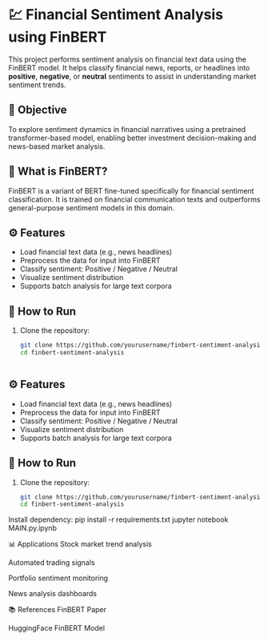 # 💹 Financial Sentiment Analysis using FinBERT

This project performs sentiment analysis on financial text data using the FinBERT model. It helps classify financial news, reports, or headlines into **positive**, **negative**, or **neutral** sentiments to assist in understanding market sentiment trends.

## 📌 Objective

To explore sentiment dynamics in financial narratives using a pretrained transformer-based model, enabling better investment decision-making and news-based market analysis.

## 🧠 What is FinBERT?

FinBERT is a variant of BERT fine-tuned specifically for financial sentiment classification. It is trained on financial communication texts and outperforms general-purpose sentiment models in this domain.


## ⚙️ Features

- Load financial text data (e.g., news headlines)
- Preprocess the data for input into FinBERT
- Classify sentiment: Positive / Negative / Neutral
- Visualize sentiment distribution
- Supports batch analysis for large text corpora

## 🚀 How to Run

1. Clone the repository:
   ```bash
   git clone https://github.com/yourusername/finbert-sentiment-analysis.git
   cd finbert-sentiment-analysis



## ⚙️ Features

- Load financial text data (e.g., news headlines)
- Preprocess the data for input into FinBERT
- Classify sentiment: Positive / Negative / Neutral
- Visualize sentiment distribution
- Supports batch analysis for large text corpora

## 🚀 How to Run

1. Clone the repository:
   ```bash
   git clone https://github.com/yourusername/finbert-sentiment-analysis.git
   cd finbert-sentiment-analysis

Install dependency:
pip install -r requirements.txt
jupyter notebook MAIN.py.ipynb


📊 Applications
Stock market trend analysis

Automated trading signals

Portfolio sentiment monitoring

News analysis dashboards

📚 References
FinBERT Paper

HuggingFace FinBERT Model
